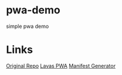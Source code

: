 # pwa-demo
simple pwa demo


# Links
[Original Repo](https://github.com/minimal-xyz/minimal-pwa)
[Lavas PWA](https://lavas.baidu.com/pwa)
[Manifest Generator](https://app-manifest.firebaseapp.com/)